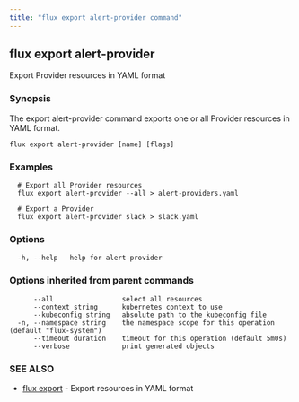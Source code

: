 ```yaml
---
title: "flux export alert-provider command"
---
```

## flux export alert-provider

Export Provider resources in YAML format

### Synopsis

The export alert-provider command exports one or all Provider resources in YAML format.

```
flux export alert-provider [name] [flags]
```

### Examples

```
  # Export all Provider resources
  flux export alert-provider --all > alert-providers.yaml

  # Export a Provider
  flux export alert-provider slack > slack.yaml
```

### Options

```
  -h, --help   help for alert-provider
```

### Options inherited from parent commands

```
      --all                 select all resources
      --context string      kubernetes context to use
      --kubeconfig string   absolute path to the kubeconfig file
  -n, --namespace string    the namespace scope for this operation (default "flux-system")
      --timeout duration    timeout for this operation (default 5m0s)
      --verbose             print generated objects
```

### SEE ALSO

* [flux export](../flux_export/)	 - Export resources in YAML format

